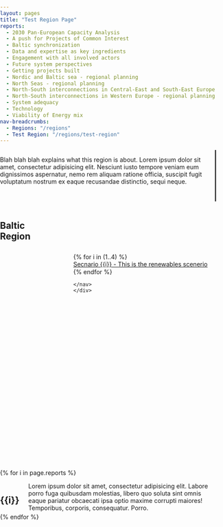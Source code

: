 ```yaml
---
layout: pages
title: "Test Region Page"
reports:
  - 2030 Pan-European Capacity Analysis
  - A push for Projects of Common Interest
  - Baltic synchronization
  - Data and expertise as key ingredients 
  - Engagement with all involved actors
  - Future system perspectives
  - Getting projects built
  - Nordic and Baltic sea - regional planning
  - North Seas - regional planning
  - North-South interconnections in Central-East and South-East Europe - regional planning
  - North-South interconnections in Western Europe - regional planning
  - System adequacy
  - Technology
  - Viability of Energy mix
nav-breadcrumbs:
  - Regions: "/regions"
  - Test Region: "/regions/test-region"
---
```

<style>
    .region-info {border-right: 3px solid #444;margin-bottom: 1em;min-height: 120px;}
    .bleed-section {position: relative;}
    #filter-group a {
        margin-bottom: 1px;
        display: block;
    }
</style>
<div class="row">
<div class="badge-heading medium-8 columns region-info">
    <p>Blah blah blah explains what this region is about. Lorem ipsum dolor sit amet, consectetur adipisicing elit. Nesciunt iusto tempore veniam eum dignissimos aspernatur, nemo rem aliquam ratione officia, suscipit fugit voluptatum nostrum ex eaque recusandae distinctio, sequi neque.</p>
</div>
<div class="medium-4 columns">
    <h2>Baltic <br>Region</h2>
</div>
</div>

<div class="bleed-section">
    <div id='map'></div>
    <div class="pin-topright pad1 z10 filter-container">
    <nav id="filter-group" class="checkbox-pill pill lifted fill-darkgrey round">
        {% for  i in (1..4) %}
        <a href="" class="button">Secnario {{i}} - This is the renewables scenerio</a>
        {% endfor %}
        
    </nav>
    </div>
</div>

<script src='https://api.tiles.mapbox.com/mapbox-gl-js/v0.17.0/mapbox-gl.js'></script>
<link href='https://api.tiles.mapbox.com/mapbox-gl-js/v0.17.0/mapbox-gl.css' rel='stylesheet' />
<style>
    body { margin:0; padding:0; }
    #map { position:relative; top:0; bottom:0; width:100%; height:500px; }
    .pin-top, .pin-right, .pin-bottom, .pin-left, .pin-topleft, .pin-topright, .pin-bottomleft, .pin-bottomright {
    position: absolute;
}
.pin-topright {
    top: 0;
    right: 0;
}
.filter-container {
    right: 20px;
    top: 10px;
}
.z10 {
    z-index: 10;
}
</style>
<script type="text/javascript">

mapboxgl.accessToken = 'pk.eyJ1IjoiZW50c29lIiwiYSI6ImNpbWxxYXJocDAwMG53Ymx3N2JxNGhtZDYifQ.YjNgK9usqRNrzxWXnR152g';
var map = new mapboxgl.Map({
    container: 'map',
    style: 'mapbox://styles/mapbox/streets-v8',
    center: [19.982, 57.073],
    zoom: 5
});

map.scrollZoom.disable();
map.addControl(new mapboxgl.Navigation({position:'top-left'}))

map.on('load', function () {
map.addSource("tyndp", {
            "type": "geojson",
            "data": "/mergeddata.geojson"
            //"data": dummy
        });



map.addLayer({
    "id": "polys",
    "source": "tyndp",
    "type": "fill",
    "interactive": true,
    "paint": {
        "fill-color": "#444444",
        "fill-opacity": 0.5,
        "fill-outline-color": "#FFF"
    },
    "filter": [
            "==", "$type", "Polygon"
        ],
});
map.addLayer({
    "id": "polys-o",
    "source": "tyndp",
    "type": "line",
    "interactive": true,
    "paint": {
        "line-color": "#FFFFFF",
        "line-opacity": 0.5,
        "line-width": 2
    },
    "filter": [
            "==", "$type", "Polygon"
        ],
});

map.addLayer({
    "id": "lines",
    "source": "tyndp",
    "type": "line",
    "interactive": true,
    "paint": {
        "line-color": "#000",
        "line-opacity": 0.9,
        "line-width": 2
    },
    "filter": [
            "==", "$type", "LineString"
        ],
});

map.addLayer({
    "id": "points",
    "source": "tyndp",
    "type": "circle",
    "interactive": true,
    "paint": {
        "circle-color": "#444444" 
    },
    "filter": [
            "==", "$type", "Point"
        ],
});

});

</script>

{% for i in page.reports %}
<section id="{{include.section_id}}" data-magellan-target="{{include.section_id}}" class="section {% cycle '', 'fill-grey' %}">
    <div class="row">
        <div class="medium-8 small-centered columns">
        <h2 class="text-center">{{i}}</h2>
            Lorem ipsum dolor sit amet, consectetur adipisicing elit. Labore porro fuga quibusdam molestias, libero quo soluta sint omnis eaque pariatur obcaecati ipsa optio maxime corrupti maiores! Temporibus, corporis, consequatur. Porro.
        </div>
    </div>
</section>
{% endfor %}
